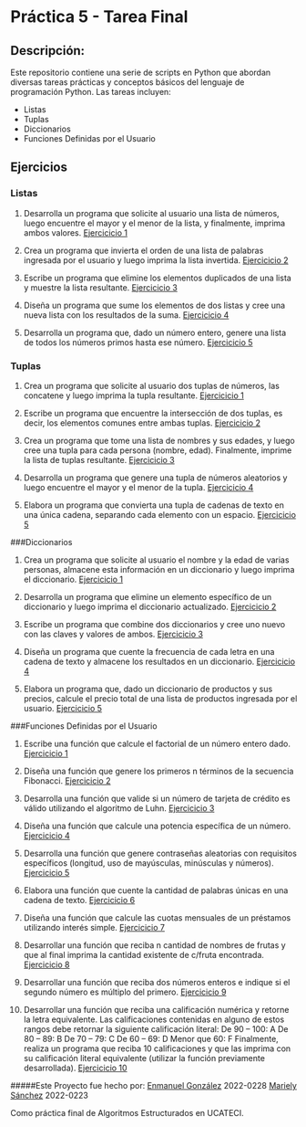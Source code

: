 # Práctica 5 - Tarea Final
##  Descripción:
Este repositorio contiene una serie de scripts en Python que abordan diversas tareas prácticas y conceptos básicos del lenguaje de programación Python. Las tareas incluyen:
- Listas
- Tuplas
- Diccionarios
- Funciones Definidas por el Usuario

## Ejercicios
### Listas
1. Desarrolla un programa que solicite al usuario una lista de números, luego encuentre el mayor y el menor de la lista, y finalmente, imprima ambos valores. [Ejercicicio 1](https://github.com/byenmalmao/Tarea_Final/blob/main/Listas/Exercise%20-%201.py)

2. Crea un programa que invierta el orden de una lista de palabras ingresada por el usuario y luego imprima la lista invertida. [Ejercicicio 2](https://github.com/byenmalmao/Tarea_Final/blob/main/Listas/Exercise%20%20-%202.py)

3. Escribe un programa que elimine los elementos duplicados de una lista y muestre la lista resultante. [Ejercicicio 3](https://github.com/byenmalmao/Tarea_Final/blob/main/Listas/Exercise%20-%203.py)

4. Diseña un programa que sume los elementos de dos listas y cree una nueva lista con los resultados de la suma. [Ejercicicio 4](https://github.com/byenmalmao/Tarea_Final/blob/main/Listas/Exercise%20-%204.py)

5. Desarrolla un programa que, dado un número entero, genere una lista de todos los números primos hasta ese número. [Ejercicicio 5](https://github.com/byenmalmao/Tarea_Final/blob/main/Listas/Exercise%20-%205.py)

### Tuplas
1. Crea un programa que solicite al usuario dos tuplas de números, las concatene y luego imprima la tupla resultante. [Ejercicicio 1](https://github.com/byenmalmao/Tarea_Final/blob/main/Tuplas/Exercise%20-%201.py)

2. Escribe un programa que encuentre la intersección de dos tuplas, es decir, los elementos comunes entre ambas tuplas. [Ejercicicio 2](https://github.com/byenmalmao/Tarea_Final/blob/main/Tuplas/Exercise%20-%202.py)

3. Crea un programa que tome una lista de nombres y sus edades, y luego cree una tupla para cada persona (nombre, edad). Finalmente, imprime la lista de tuplas resultante. [Ejercicicio 3](https://github.com/byenmalmao/Tarea_Final/blob/main/Tuplas/Exercise%20-%203.py)

4. Desarrolla un programa que genere una tupla de números aleatorios y luego encuentre el mayor y el menor de la tupla. [Ejercicicio 4](https://github.com/byenmalmao/Tarea_Final/blob/main/Tuplas/Exercise%20-%204.py)

5. Elabora un programa que convierta una tupla de cadenas de texto en una única cadena, separando cada elemento con un espacio. [Ejercicicio 5](https://github.com/byenmalmao/Tarea_Final/blob/main/Tuplas/Exercise%20-%205.py)

###Diccionarios
1. Crea un programa que solicite al usuario el nombre y la edad de varias personas, almacene esta información en un diccionario y luego imprima el diccionario. [Ejercicicio 1](https://github.com/byenmalmao/Tarea_Final/blob/main/Diccionarios/Exercise%20-%201.py)

2. Desarrolla un programa que elimine un elemento específico de un diccionario y luego imprima el diccionario actualizado. [Ejercicicio 2](https://github.com/byenmalmao/Tarea_Final/blob/main/Diccionarios/Exercise%20-%202.py)

3. Escribe un programa que combine dos diccionarios y cree uno nuevo con las claves y valores de ambos. [Ejercicicio 3](https://github.com/byenmalmao/Tarea_Final/blob/main/Diccionarios/Exercise%20-%203.py)

4. Diseña un programa que cuente la frecuencia de cada letra en una cadena de texto y almacene los resultados en un diccionario. [Ejercicicio 4](https://github.com/byenmalmao/Tarea_Final/blob/main/Diccionarios/Exercise%20-%204.py)

5. Elabora un programa que, dado un diccionario de productos y sus precios, calcule el precio total de una lista de productos ingresada por el usuario. [Ejercicicio 5](https://github.com/byenmalmao/Tarea_Final/blob/main/Diccionarios/Exercise%20-%205.py)

###Funciones Definidas por el Usuario
1. Escribe una función que calcule el factorial de un número entero dado. [Ejercicicio 1](https://github.com/byenmalmao/Tarea_Final/blob/main/Funciones%20Definidas%20por%20el%20Usuario/Exercise%20-%201.py)

2. Diseña una función que genere los primeros n términos de la secuencia Fibonacci. [Ejercicicio 2](https://github.com/byenmalmao/Tarea_Final/blob/main/Funciones%20Definidas%20por%20el%20Usuario/Exercise%20-%202.py)

3. Desarrolla una función que valide si un número de tarjeta de crédito es válido utilizando el algoritmo de Luhn.  [Ejercicicio 3](https://github.com/byenmalmao/Tarea_Final/blob/main/Funciones%20Definidas%20por%20el%20Usuario/Exercise%20-%203.py)

4. Diseña una función que calcule una potencia específica de un número. [Ejercicicio 4](https://github.com/byenmalmao/Tarea_Final/blob/main/Funciones%20Definidas%20por%20el%20Usuario/Exercise%20-%204.py)

5. Desarrolla una función que genere contraseñas aleatorias con requisitos específicos (longitud, uso de mayúsculas, minúsculas y números). [Ejercicicio 5](https://github.com/byenmalmao/Tarea_Final/blob/main/Funciones%20Definidas%20por%20el%20Usuario/Exercise%20-%205.py)

6. Elabora una función que cuente la cantidad de palabras únicas en una cadena de texto. [Ejercicicio 6](https://github.com/byenmalmao/Tarea_Final/blob/main/Funciones%20Definidas%20por%20el%20Usuario/Exercise%20-%206.py)

7. Diseña una función que calcule las cuotas mensuales de un préstamos utilizando interés simple. [Ejercicicio 7](https://github.com/byenmalmao/Tarea_Final/blob/main/Funciones%20Definidas%20por%20el%20Usuario/Exercise%20-%207.py)

8. Desarrollar una función que reciba n cantidad de nombres de frutas y que al final imprima la cantidad existente de c/fruta encontrada. [Ejercicicio 8](https://github.com/byenmalmao/Tarea_Final/blob/main/Funciones%20Definidas%20por%20el%20Usuario/Exercise%20-%208.py)

9. Desarrollar una función que reciba dos números enteros e indique si el segundo número es múltiplo del primero. [Ejercicicio 9](https://github.com/byenmalmao/Tarea_Final/blob/main/Funciones%20Definidas%20por%20el%20Usuario/Exercise%20-%209.py)

10. Desarrollar una función que reciba una calificación numérica y retorne la letra equivalente. Las calificaciones contenidas en alguno de estos rangos debe retornar la siguiente calificación literal:
	De 90 – 100: A
	De 80 – 89: B
	De 70 – 79: C
	De 60 – 69: D
	Menor que 60: F
	Finalmente, realiza un programa que reciba 10 calificaciones y que las imprima con su calificación literal equivalente (utilizar la función previamente desarrollada). [Ejercicicio 10](https://github.com/byenmalmao/Tarea_Final/blob/main/Funciones%20Definidas%20por%20el%20Usuario/Exercise%20-%2010.py)
<p>

</p>

#####Este Proyecto fue hecho por:
[Enmanuel González](https://github.com/byenmalmao) 2022-0228
[Mariely Sánchez](https://github.com/m4ry11) 2022-0223

Como práctica final de Algoritmos Estructurados en UCATECI.
